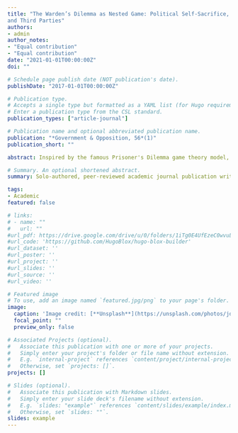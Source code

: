 ```yaml
---
title: "The Warden’s Dilemma as Nested Game: Political Self-Sacrifice, Instrumental Rationality,
and Third Parties"
authors:
- admin
author_notes:
- "Equal contribution"
- "Equal contribution"
date: "2021-01-01T00:00:00Z"
doi: ""

# Schedule page publish date (NOT publication's date).
publishDate: "2017-01-01T00:00:00Z"

# Publication type.
# Accepts a single type but formatted as a YAML list (for Hugo requirements).
# Enter a publication type from the CSL standard.
publication_types: ["article-journal"]

# Publication name and optional abbreviated publication name.
publication: "*Government & Opposition, 56*(1)"
publication_short: ""

abstract: Inspired by the famous Prisoner's Dilemma game theory model, Karin Marie Fierke introduced the Warden's Dilemma to explain self-sacrifice and compromise in asymmetric interactions and to show that such an explanation requires a social ontology. She applied her model to Irish Republican Army hunger strikes in 1980–1981. Her model, however, closely resembles what game theorists call a ‘nested game’. This article (re)introduces the nested Warden's Dilemma, focuses on the tripartite relationship inherent to the model and examines hunger strikes as part of a strategy potentially informed by instrumental rationality and knowledge of the Warden's Dilemma dynamic. After briefly discussing the implications of approaching self-sacrificial behaviour from a rationalist perspective, a case study of strategic non-violence in Myanmar (Burma) demonstrates how third parties can both diffuse instrumental rationality regarding political self-sacrifice and facilitate patterns of resistance that appear to capitalize on the Warden's Dilemma dynamic.

# Summary. An optional shortened abstract.
summary: Solo-authored, peer-reviewed academic journal publication written in British English. 

tags:
- Academic
featured: false

# links:
# - name: ""
#   url: ""
#url_pdf: https://drive.google.com/drive/u/0/folders/1iTg0E4UfEzeC0wvuLExrAByMqZWY9V5h
#url_code: 'https://github.com/HugoBlox/hugo-blox-builder'
#url_dataset: ''
#url_poster: ''
#url_project: ''
#url_slides: ''
#url_source: ''
#url_video: ''

# Featured image
# To use, add an image named `featured.jpg/png` to your page's folder. 
image:
  caption: 'Image credit: [**Unsplash**](https://unsplash.com/photos/jdD8gXaTZsc)'
  focal_point: ""
  preview_only: false

# Associated Projects (optional).
#   Associate this publication with one or more of your projects.
#   Simply enter your project's folder or file name without extension.
#   E.g. `internal-project` references `content/project/internal-project/index.md`.
#   Otherwise, set `projects: []`.
projects: []

# Slides (optional).
#   Associate this publication with Markdown slides.
#   Simply enter your slide deck's filename without extension.
#   E.g. `slides: "example"` references `content/slides/example/index.md`.
#   Otherwise, set `slides: ""`.
slides: example
---
```


